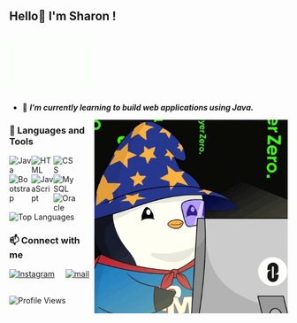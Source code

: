 ## Hello👋 I'm Sharon !

<img src="hi_dog.gif" alt="Hello!" width="150"/>

<!--
**sharon154/sharon154** is a ✨ _special_ ✨ repository because its `README.md` (this file) appears on your GitHub profile.

Here are some ideas to get you started:

- 🔭 I’m currently working on ...
- 🌱 I’m currently learning ...
- 👯 I’m looking to collaborate on ...
- 🤔 I’m looking for help with ...
- 💬 Ask me about ...
- 📫 How to reach me: ...
- 😄 Pronouns: ...
- ⚡ Fun fact: ...
-->
- 🌱 ***I’m currently learning to build web applications using Java.***

<img align="right" src="codingpenguin.gif" alt="Coding!" width="350"/>

### 🧰 Languages and Tools

<img align="left" alt="Java" width="40px" src="https://cdn.jsdelivr.net/gh/devicons/devicon/icons/java/java-original-wordmark.svg"/>
<img align="left" alt="HTML" width="40px" src="https://cdn.jsdelivr.net/gh/devicons/devicon/icons/html5/html5-plain-wordmark.svg" />
<img align="left" alt="CSS" width="40px" src="https://cdn.jsdelivr.net/gh/devicons/devicon/icons/css3/css3-plain-wordmark.svg" />
<img align="left" alt="Bootstrap" width="40px" src="https://cdn.jsdelivr.net/gh/devicons/devicon/icons/bootstrap/bootstrap-original-wordmark.svg" />
<img align="left" alt="JavaScript" width="40px" src="https://cdn.jsdelivr.net/gh/devicons/devicon/icons/javascript/javascript-plain.svg" />
<img align="left" alt="MySQL" width="40px" src="https://cdn.jsdelivr.net/gh/devicons/devicon/icons/mysql/mysql-original-wordmark.svg" />
<img align="left" alt="Oracle" width="40px" src="https://cdn.jsdelivr.net/gh/devicons/devicon/icons/oracle/oracle-original.svg" />

<br />
<br />
<br />

![Top Languages](https://github-readme-stats.vercel.app/api/top-langs/?username=sharon154&layout=compact&hide_border=true)


### 📫 Connect with me
<a href="https://instagram.com/sharrronn.4"><img src="https://www.vectorlogo.zone/logos/instagram/instagram-icon.svg" width="26px" alt="Instagram"></a>
&nbsp; &nbsp;
<a href="mailto:sharonmas04@gmail.com"><img src="https://www.vectorlogo.zone/logos/gmail/gmail-icon.svg" width="26px" alt="mail"></a> 
&nbsp; &nbsp;


![Profile Views](https://komarev.com/ghpvc/?username=sharon154&color=green)

